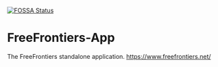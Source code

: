 [![FOSSA Status](https://app.fossa.io/api/projects/git%2Bgithub.com%2FFreeFrontiers%2FFreeFrontiers-App.svg?type=shield)](https://app.fossa.io/projects/git%2Bgithub.com%2FFreeFrontiers%2FFreeFrontiers-App?ref=badge_shield)
# FreeFrontiers-App
The FreeFrontiers standalone application.
https://www.freefrontiers.net/
